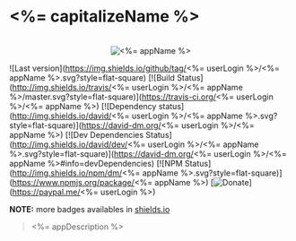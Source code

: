 # <%= capitalizeName %>

<p align="center">
  <br>
  <img src="https://i.imgur.com/Mh13XWB.gif" alt="<%= appName %>">
  <br>
</p>

![Last version](https://img.shields.io/github/tag/<%= userLogin %>/<%= appName %>.svg?style=flat-square)
[![Build Status](http://img.shields.io/travis/<%= userLogin %>/<%= appName %>/master.svg?style=flat-square)](https://travis-ci.org/<%= userLogin %>/<%= appName %>)
[![Dependency status](http://img.shields.io/david/<%= userLogin %>/<%= appName %>.svg?style=flat-square)](https://david-dm.org/<%= userLogin %>/<%= appName %>)
[![Dev Dependencies Status](http://img.shields.io/david/dev/<%= userLogin %>/<%= appName %>.svg?style=flat-square)](https://david-dm.org/<%= userLogin %>/<%= appName %>#info=devDependencies)
[![NPM Status](http://img.shields.io/npm/dm/<%= appName %>.svg?style=flat-square)](https://www.npmjs.org/package/<%= appName %>)
[![Donate](https://img.shields.io/badge/donate-paypal-blue.svg?style=flat-square)](https://paypal.me/<%= userLogin %>)

**NOTE:** more badges availables in [shields.io](http://shields.io/)

> <%= appDescription %>
